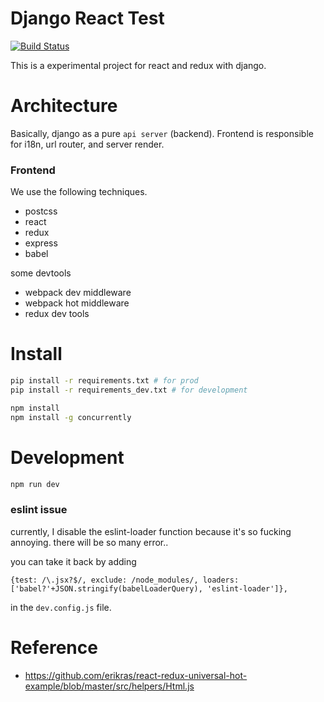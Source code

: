 # Django React Test

[![Build Status](https://travis-ci.org/sillygod/django-react-test.svg?branch=master)](https://travis-ci.org/sillygod/django-react-test)


This is a experimental project for react and redux with django. 


# Architecture

Basically, django as a pure `api server` (backend). Frontend is responsible for i18n, url router, and server render.


### Frontend

We use the following techniques.

 - postcss
 - react
 - redux
 - express
 - babel
 
 
some devtools
 
 - webpack dev middleware
 - webpack hot middleware
 - redux dev tools
 



# Install 

```sh
pip install -r requirements.txt # for prod
pip install -r requirements_dev.txt # for development

npm install
npm install -g concurrently
```


# Development

```sh
npm run dev
```

### eslint issue

currently, I disable the eslint-loader function because it's so fucking annoying.
there will be so many error..

you can take it back by adding 

```
{test: /\.jsx?$/, exclude: /node_modules/, loaders: ['babel?'+JSON.stringify(babelLoaderQuery), 'eslint-loader']},
```

in the `dev.config.js` file.

# Reference

 - https://github.com/erikras/react-redux-universal-hot-example/blob/master/src/helpers/Html.js


